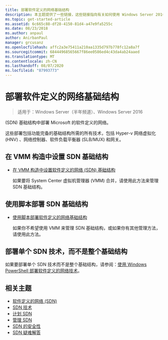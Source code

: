 ```yaml
---
title: 部署软件定义的网络基础结构
description: 本主题提供了一些链接，这些链接指向有关如何使用 Windows Server 2016 中的脚本在) 基础结构中部署 Microsoft 软件定义的网络 (SDN。
ms.topic: get-started-article
ms.assetid: 6c665c88-df28-4150-81d4-a47e9fa5255c
ms.date: 08/23/2018
ms.author: anpaul
author: AnirbanPaul
manager: grcusanz
ms.openlocfilehash: affc2a3e75411a210aa1335d797b778fc12a8a7f
ms.sourcegitcommit: 68444968565667f86ee0586ed4c43da4ab24aaed
ms.translationtype: MT
ms.contentlocale: zh-CN
ms.lasthandoff: 08/07/2020
ms.locfileid: "87993773"
---
```

# <a name="deploy-a-software-defined-network-infrastructure"></a>部署软件定义的网络基础结构

>适用于：Windows Server（半年频道）、Windows Server 2016

 (SDN) 基础结构中部署 Microsoft 的软件定义的网络。

这些部署包括功能完备的基础结构所需的所有技术，包括 Hyper-v 网络虚拟化 (HNV) 、网络控制器、软件负载平衡器 (SLB/MUX) 和网关。

## <a name="set-up-sdn-infrastructure-in-the-vmm-fabric"></a>在 VMM 构造中设置 SDN 基础结构




-   [在 VMM 构造中设置软件定义的网络 (SDN) 基础结构](/system-center/vmm/deploy-sdn)

    如果要将 System Center 虚拟机管理器 (VMM) 合并，请使用此方法来管理 SDN 基础结构。

## <a name="deploy-sdn-infrastructure-using-scripts"></a>使用脚本部署 SDN 基础结构

-   [使用脚本部署软件定义的网络基础结构](../../sdn/deploy/Deploy-a-Software-Defined-Network-infrastructure-using-scripts.md)

    如果你不希望使用 VMM 来管理 SDN 基础结构，或如果你有其他管理方法，请使用此方法。


## <a name="deploy-individual-sdn-technologies-instead-of-an-entire-infrastructure"></a>部署单个 SDN 技术，而不是整个基础结构
 如果要部署单个 SDN 技术而不是整个基础结构，请参阅：[使用 Windows PowerShell 部署软件定义的网络技术](Deploy-Software-Defined-Network-Technologies-using-Windows-PowerShell.md)。








## <a name="related-topics"></a>相关主题
- [软件定义的网络 (SDN)](../software-defined-networking.md)
- [SDN 技术](../technologies/Software-Defined-Networking-Technologies.md)
- [计划 SDN](../plan/plan-a-software-defined-network-infrastructure.md)
- [管理 SDN](../manage/manage-sdn.md)
- [SDN 的安全性](../security/sdn-security-top.md)
- [SDN 疑难解答](../troubleshoot/Troubleshoot-Software-Defined-Networking.md)